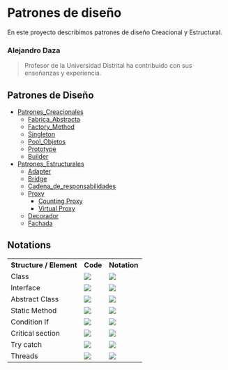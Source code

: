 # Patrones de diseño

En este proyecto describimos patrones de diseño Creacional y Estructural.


  ### Alejandro Daza
  > Profesor de la Universidad Distrital ha contribuido con sus enseñanzas y experiencia.
  
## Patrones de Diseño

- [Patrones_Creacionales](Patrones_Creacionales/readme.md)
  - [Fabrica_Abstracta](Patrones_Creacionales/abstract_factory/readme.md)
  - [Factory_Method](Patrones_Creacionales/factory_method/readme.md)
  - [Singleton](Patrones_Creacionales/singleton/readme.md)
  - [Pool_Objetos](Patrones_Creacionales/object_pool/readme.md)
  - [Prototype](Patrones_Creacionales/prototype/readme.md)
  - [Builder](Patrones_Creacionales/builder/readme.md)
- [Patrones_Estructurales](Patrones_Estructurales/readme.md)
  - [Adapter](Patrones_Estructurales/Adapter/readme.md)
  - [Bridge](Patrones_Estructurales/Bridge/readme.md)
  - [Cadena_de_responsabilidades](Patrones_Estructurales/ChainResponsibility/readme.md)
  - [Proxy](Patrones_Estructurales/Proxy/readme.md)
    - [Counting Proxy](Patrones_Estructurales/Proxy/CountingProxy/readme.md)
    - [Virtual Proxy](Patrones_Estructurales/Proxy/VirtualProxy/readme.md)
  - [Decorador](Patrones_Estructurales/Decorator/readme.md)
  - [Fachada](Patrones_Estructurales/Facade/readme.md)


## Notations

<table style="width:100%">
 <tr>
   <th> Structure / Element </th>
   <th> Code </th>
   <th> Notation </th>
 </tr>
 <tr>
   <td>Class</td>
   <td>
   <img src="assets/code/class.png">
   </td>
   <td>
   <img src="assets/uml/class.png">
   </td>
 </tr>
 <tr>
   <td>Interface</td>
   <td>
   <img src="assets/code/interface.png">
   </td>
   <td>
   <img src="assets/uml/interface.png">
   </td>
 </tr>
 <tr>
   <td>Abstract Class</td>
   <td>
   <img src="assets/code/abstract.png">
   </td>
   <td>
   <img src="assets/uml/abstract.png">
   </td>
 </tr>
 <tr>
   <td>Static Method</td>
   <td>
   <img src="assets/code/static.png">
   </td>
   <td>
   <img src="assets/uml/static.png">
   </td>
 </tr>
 <tr>
   <td>Condition If</td>
   <td>
   <img src="assets/code/if.png">
   </td>
   <td>
   <img src="assets/uml/if.png">
   </td>
 </tr>
 <tr>
   <td>Critical section</td>
   <td>
   <img src="assets/code/critical.png">
   </td>
   <td>
   <img src="assets/uml/critical.png">
   </td>
 </tr>
 <tr>
   <td>Try catch</td>
   <td>
   <img src="assets/code/try.png">
   </td>
   <td>
   <img src="assets/uml/try.png">
   </td>
 </tr>
 <tr>
   <td>Threads</td>
   <td>
   <img src="assets/code/thread.png">
   </td>
   <td>
   <img src="assets/uml/thread.png">
   </td>
 </tr>
</table>

